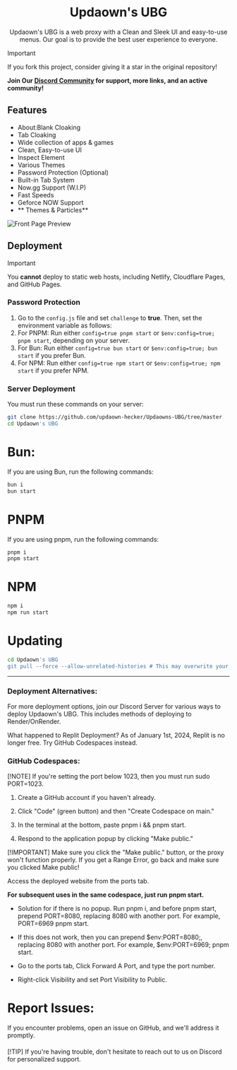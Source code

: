 <div align="center">
    <h1>Updaown's UBG</h1>
    <p>Updaown's UBG is a web proxy with a Clean and Sleek UI and easy-to-use menus. Our goal is to provide the best user experience to everyone.</p>
</div>

> [!IMPORTANT]
> If you fork this project, consider giving it a star in the original repository!

**Join Our [Discord Community](https://github.com/updaown-hecker/Updaowns-UBG/tree/master) for support, more links, and an active community!**

## Features

- About:Blank Cloaking
- Tab Cloaking
- Wide collection of apps & games
- Clean, Easy-to-use UI
- Inspect Element
- Various Themes
- Password Protection (Optional)
- Built-in Tab System
- Now.gg Support (W.I.P)
- Fast Speeds
- Geforce NOW Support
- ** Themes & Particles**

![Front Page Preview](static/assets/display/front-page.png)

## Deployment

> [!IMPORTANT]
> You **cannot** deploy to static web hosts, including Netlify, Cloudflare Pages, and GitHub Pages.

### Password Protection

1. Go to the `config.js` file and set `challenge` to **true**. Then, set the environment variable as follows:
2. For PNPM: Run either `config=true pnpm start` or `$env:config=true; pnpm start`, depending on your server.
3. For Bun: Run either `config=true bun start` or `$env:config=true; bun start` if you prefer Bun.
4. For NPM: Run either `config=true npm start` or `$env:config=true; npm start` if you prefer NPM.

### Server Deployment

You must run these commands on your server:

```bash
git clone https://github.com/updaown-hecker/Updaowns-UBG/tree/master
cd Updaown's UBG
```
<h1>Bun:</h1>
If you are using Bun, run the following commands:

```bash 
bun i
bun start
``` 
<h1>PNPM</h1>
If you are using pnpm, run the following commands:

```bash
pnpm i
pnpm start
```

<h1> NPM</h1>

```bash 
npm i
npm run start
```
<h1>Updating</h1>

```bash 
cd Updaown's UBG
git pull --force --allow-unrelated-histories # This may overwrite your local changes
```
<hr>

<h3>Deployment Alternatives:</h3>
For more deployment options, join our Discord Server for various ways to deploy Updaown's UBG. This includes methods of deploying to Render/OnRender.

What happened to Replit Deployment?
As of January 1st, 2024, Replit is no longer free. Try GitHub Codespaces instead.

<h3>GitHub Codespaces:</h3>
[!NOTE] If you're setting the port below 1023, then you must run sudo PORT=1023.

1. Create a GitHub account if you haven't already.

2. Click "Code" (green button) and then "Create Codespace on main."

3. In the terminal at the bottom, paste pnpm i && pnpm start.

4. Respond to the application popup by clicking "Make public."

[!IMPORTANT] Make sure you click the "Make public." button, or the proxy won't function properly.
If you get a Range Error, go back and make sure you clicked Make public!

Access the deployed website from the ports tab.

<strong>For subsequent uses in the same codespace, just run pnpm start.</strong>

- Solution for if there is no popup.
Run pnpm i, and before pnpm start, prepend PORT=8080, replacing 8080 with another port. For example, PORT=6969 pnpm start.

- If this does not work, then you can prepend $env:PORT=8080;, replacing 8080 with another port. For example, $env:PORT=6969; pnpm start.

- Go to the ports tab, Click Forward A Port, and type the port number.

- Right-click Visibility and set Port Visibility to Public.

<h1>Report Issues:</h1>
If you encounter problems, open an issue on GitHub, and we'll address it promptly.

<div style="margin-bottom: 20px;"></div>

[!TIP] If you're having trouble, don't hesitate to reach out to us on Discord for personalized support.
